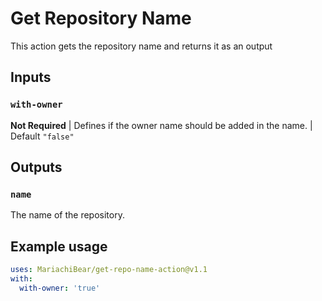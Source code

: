 # Get Repository Name

This action gets the repository name and returns it as an output

## Inputs

### `with-owner`

**Not Required** | Defines if the owner name should be added in the name. | Default `"false"`

## Outputs

### `name`

The name of the repository.

## Example usage

```yml
uses: MariachiBear/get-repo-name-action@v1.1
with:
  with-owner: 'true'
```
